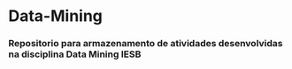 # Data-Mining

### Repositorio para armazenamento de atividades desenvolvidas na disciplina Data Mining IESB
